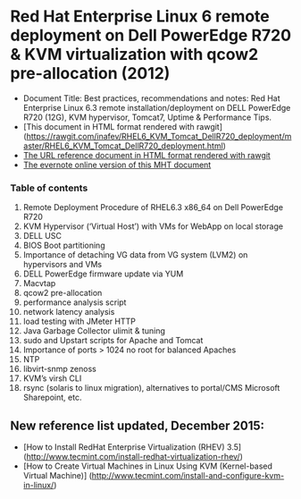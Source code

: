 # Red Hat Enterprise Linux 6 remote deployment on Dell PowerEdge R720 & KVM virtualization with qcow2 pre-allocation (2012)

- Document Title: Best practices, recommendations and notes: Red Hat Enterprise Linux 6.3 remote installation/deployment on DELL PowerEdge R720 (12G), KVM hypervisor, Tomcat7, Uptime &amp; Performance Tips.
- [This document in HTML format rendered with rawgit] (https://rawgit.com/inafev/RHEL6_KVM_Tomcat_DellR720_deployment/master/RHEL6_KVM_Tomcat_DellR720_deployment.html)  
- [The URL reference document in HTML format rendered with rawgit](https://rawgit.com/inafev/RHEL6_KVM_Tomcat_DellR720_deployment/master/URL%20references.html)
- [The evernote online version of this MHT document](http://bit.ly/Ulb98Q )

### Table of contents
1. Remote Deployment Procedure of RHEL6.3 x86_64 on Dell PowerEdge R720
2. KVM Hypervisor (‘Virtual Host’) with VMs for WebApp on local storage
3. DELL USC
4. BIOS Boot partitioning
5. Importance of detaching VG data from VG system (LVM2) on hypervisors and VMs
6. DELL PowerEdge firmware update via YUM
7. Macvtap
8. qcow2 pre-allocation
9. performance analysis script
10. network latency analysis
11. load testing with JMeter HTTP
12. Java Garbage Collector ulimit & tuning
13. sudo and Upstart scripts for Apache and Tomcat
14. Importance of ports > 1024 no root for balanced Apaches
15. NTP
16. libvirt-snmp zenoss
17. KVM’s virsh CLI
18. rsync (solaris to linux migration), alternatives to portal/CMS Microsoft Sharepoint, etc.


## New reference list updated, December 2015:
- [How to Install RedHat Enterprise Virtualization (RHEV) 3.5] (http://www.tecmint.com/install-redhat-virtualization-rhev/)
- [How to Create Virtual Machines in Linux Using KVM (Kernel-based Virtual Machine)] (http://www.tecmint.com/install-and-configure-kvm-in-linux/)

